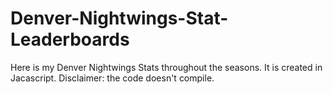 # Denver-Nightwings-Stat-Leaderboards
Here is my Denver Nightwings Stats throughout the seasons. It is created in Jacascript. Disclaimer: the code doesn't compile. 

